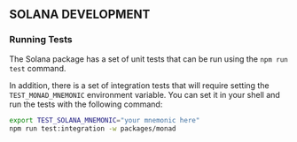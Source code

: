 ## SOLANA DEVELOPMENT

### Running Tests

The Solana package has a set of unit tests that can be run using the `npm run test` command.

In addition, there is a set of integration tests that will require setting the `TEST_MONAD_MNEMONIC` environment variable.
You can set it in your shell and run the tests with the following command:

```bash
export TEST_SOLANA_MNEMONIC="your mnemonic here"
npm run test:integration -w packages/monad
```
